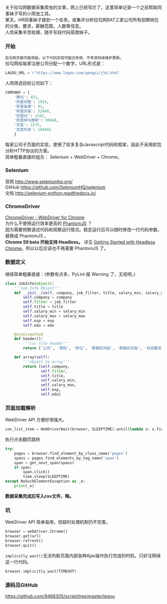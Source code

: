 关于拉勾网数据采集爬虫的文章，网上已经写烂了。这里简单记录一个之前帮助同事妹子写的小爬虫工具。  
某天，HR同事妹子接到一个任务，收集并分析拉勾网BAT三家公司所有招聘岗位的分类，要求，薪酬范围，人数等信息。  
人肉采集辛苦枯燥，随手写段代码搭救妹子。  
### 开始
``拉勾网页面可能改版，以下代码实现可能已失效，不考虑持续维护更新。``  
拉勾网给每家注册公司分配一个数字，URL形式是：  
```Python
LAGOU_URL = r'https://www.lagou.com/gongsi/j%d.html'
```
人肉筛选目标公司如下：  
```Python
COMPANY = {
    '腾讯': 451,
    '阿里优酷': 1914,
    '阿里高德': 91,
    '阿里天猫': 52840,
    '阿里UC': 2202,
    '阿里神马搜索': 90948,
    '百度': 1575,
    '百度外卖': 104601
    }
```
每家公司子页面的实现，使用了较多复杂Javascript代码和框架，因此不采用抓包分析HTTP协议的方案。  
简单粗暴直接的组合： Selenium + WebDriver + Chrome。  
### Selenium
官网 http://www.seleniumhq.org/  
GitHub https://github.com/SeleniumHQ/selenium  
文档 http://selenium-python.readthedocs.io/  

### ChromeDriver
[ChromeDriver - WebDriver for Chrome](https://sites.google.com/a/chromium.org/chromedriver/)  
为什么不使用运行效率更高的 [PhantomJS](http://phantomjs.org/) ？  
因为需要频繁调试代码和观察运行情况。稳定运行后可以随时修改一行代码参数，替换成 PhantomJS 。  
**Chrome 59 beta 开始支持 Headless。** 详见 [Getting Started with Headless Chrome](https://developers.google.com/web/updates/2017/04/headless-chrome)。所以以后应该也不再需要 PhantomJS 了。  

### 数据定义
继续简单粗暴直接：(参数有点多，PyLint 报 Warning 了，无视吧。)  
```Python
class JobInfo(object):
    '''Job Info Object'''
    def __init__(self, company, job_filter, title, salary_min, salary_max, exp, edu):
        self.company = company
        self.filter = job_filter
        self.title = title
        self.salary_min = salary_min
        self.salary_max = salary_max
        self.exp = exp
        self.edu = edu

    @staticmethod
    def header():
        '''csv file header'''
        return ['公司', '类别', '职位', '薪酬区间低', '薪酬区间高', '经验要求', '学历要求']

    def array(self):
        '''object to array'''
        return [self.company,
                self.filter,
                self.title,
                self.salary_min,
                self.salary_max,
                self.exp,
                self.edu]
```

### 页面加载解析
WebDriver API 方便好用强大。  
```Python
con_list_item = WebDriverWait(browser, SLEEPTIME).until(lambda x: x.find_elements_by_class_name('con_list_item'))
```
执行点击翻页跳转
```Python
try:
    pages = browser.find_element_by_class_name('pages')
    spans = pages.find_elements_by_tag_name('span')
    span = get_next_span(spans)
    if span:
        span.click()
        time.sleep(SLEEPTIME)
except NoSuchElementException as _e:
    print(_e)
```

**数据采集完成后写入csv文件，略。**  
### 坑
WebDriver API 简单易用，但超时处理机制仍不完善。  
```Python
browser = webdriver.Chrome()
browser.get(url)
browser.refresh()
browser.quit()
```
`implicitly_wait()`无法判断页面内部各种Ajax操作执行完成的时机。只好注释掉这一行代码。
```Python
browser.implicitly_wait(TIMEOUT)
```

### 源码见GitHub
https://github.com/9468305/script/tree/master/lagou
